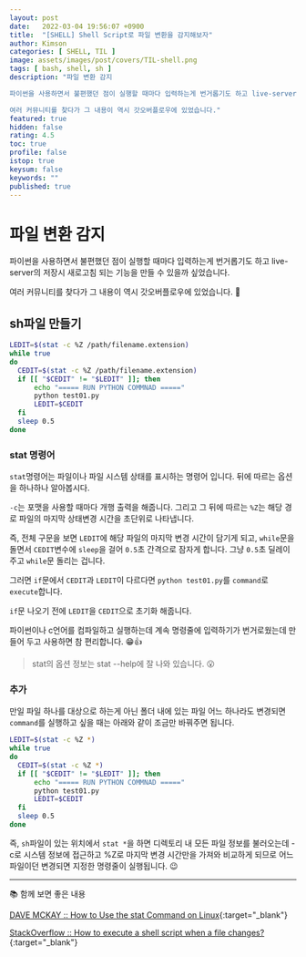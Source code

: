 ```yaml
---
layout: post
date:   2022-03-04 19:56:07 +0900
title:  "[SHELL] Shell Script로 파일 변환을 감지해보자"
author: Kimson
categories: [ SHELL, TIL ]
image: assets/images/post/covers/TIL-shell.png
tags: [ bash, shell, sh ]
description: "파일 변환 감지

파이썬을 사용하면서 불편했던 점이 실행할 때마다 입력하는게 번거롭기도 하고 live-server의 저장시 새로고침 되는 기능을 만들 수 있을까 싶었습니다.

여러 커뮤니티를 찾다가 그 내용이 역시 갓오버플로우에 있었습니다."
featured: true
hidden: false
rating: 4.5
toc: true
profile: false
istop: true
keysum: false
keywords: ""
published: true
---
```


# 파일 변환 감지

파이썬을 사용하면서 불편했던 점이 실행할 때마다 입력하는게 번거롭기도 하고 live-server의 저장시 새로고침 되는 기능을 만들 수 있을까 싶었습니다.

여러 커뮤니티를 찾다가 그 내용이 역시 갓오버플로우에 있었습니다. 👏

## sh파일 만들기

```sh
LEDIT=$(stat -c %Z /path/filename.extension)
while true
do
  CEDIT=$(stat -c %Z /path/filename.extension)
  if [[ "$CEDIT" != "$LEDIT" ]]; then
      echo "===== RUN PYTHON COMMNAD ====="
      python test01.py
      LEDIT=$CEDIT
  fi
  sleep 0.5
done
```

### stat 명령어

`stat`명령어는 파일이나 파일 시스템 상태를 표시하는 명령어 입니다. 뒤에 따르는 옵션을 하나하나 알아봅시다.

`-c`는 포맷을 사용할 때마다 개행 출력을 해줍니다. 그리고 그 뒤에 따르는 `%Z`는 해당 경로 파일의 마지막 상태변경 시간을 초단위로 나타냅니다.

즉, 전체 구문을 보면 `LEDIT`에 해당 파일의 마지막 변경 시간이 담기게 되고, `while`문을 돌면서 `CEDIT`변수에 `sleep`을 걸어 `0.5`초 간격으로 잠자게 합니다. 그냥 `0.5`초 딜레이 주고 `while`문 돌리는 겁니다.

그러면 `if`문에서 `CEDIT`과 `LEDIT`이 다르다면 `python test01.py`를 `command`로 `execute`합니다.

`if`문 나오기 전에 `LEDIT`을 `CEDIT`으로 초기화 해줍니다.

파이썬이나 c언어를 컴파일하고 실행하는데 계속 명령줄에 입력하기가 번거로웠는데 만들어 두고 사용하면 참 편리합니다. 😁👍

> stat의 옵션 정보는 stat --help에 잘 나와 있습니다. 😮

### 추가

만일 파일 하나를 대상으로 하는게 아닌 폴더 내에 있는 파일 어느 하나라도 변경되면 `command`를 실행하고 싶을 때는 아래와 같이 조금만 바꿔주면 됩니다.

```sh
LEDIT=$(stat -c %Z *)
while true
do
  CEDIT=$(stat -c %Z *)
  if [[ "$CEDIT" != "$LEDIT" ]]; then
      echo "===== RUN PYTHON COMMNAD ====="
      python test01.py
      LEDIT=$CEDIT
  fi
  sleep 0.5
done
```

즉, `sh`파일이 있는 위치에서 `stat *`을 하면 디렉토리 내 모든 파일 정보를 불러오는데 -c로 시스템 정보에 접근하고 %Z로 마지막 변경 시간만을 가져와 비교하게 되므로 어느 파일이던 변경되면 지정한 명령줄이 실행됩니다. 😉

-----

📚 함께 보면 좋은 내용

[DAVE MCKAY :: How to Use the stat Command on Linux](https://www.howtogeek.com/451022/how-to-use-the-stat-command-on-linux/){:target="_blank"}

[StackOverflow :: How to execute a shell script when a file changes?](https://stackoverflow.com/questions/66857291/how-to-execute-a-shell-script-when-a-file-changes#answers-header){:target="_blank"}